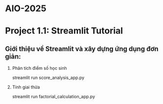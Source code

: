 # AIO-2025
# Project 1.1: Streamlit Tutorial
## Giới thiệu về Streamlit và xây dựng ứng dụng đơn giản:
1. Phân tích điểm số học sinh
   
    streamlit run score_analysis_app.py
3. Tính giai thừa
   
   streamlit run factorial_calculation_app.py

